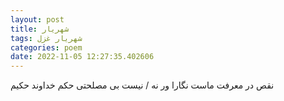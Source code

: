 ```yaml
---
layout: post
title: شهریار
tags: شهریار غزل
categories: poem
date: 2022-11-05 12:27:35.402606
---
```


نقص در معرفت ماست نگارا ور نه / نیست بی مصلحتی حکم خداوند حکیم